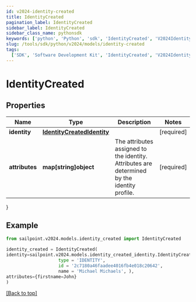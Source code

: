 ```yaml
---
id: v2024-identity-created
title: IdentityCreated
pagination_label: IdentityCreated
sidebar_label: IdentityCreated
sidebar_class_name: pythonsdk
keywords: ['python', 'Python', 'sdk', 'IdentityCreated', 'V2024IdentityCreated']
slug: /tools/sdk/python/v2024/models/identity-created
tags:
  ['SDK', 'Software Development Kit', 'IdentityCreated', 'V2024IdentityCreated']
---
```


# IdentityCreated

## Properties

| Name | Type | Description | Notes |
| --- | --- | --- | --- |
| **identity** | [**IdentityCreatedIdentity**](identity-created-identity) |  | [required] |
| **attributes** | **map[string]object** | The attributes assigned to the identity. Attributes are determined by the identity profile. | [required] |

}

## Example

```python
from sailpoint.v2024.models.identity_created import IdentityCreated

identity_created = IdentityCreated(
identity=sailpoint.v2024.models.identity_created_identity.IdentityCreated_identity(
                    type = 'IDENTITY',
                    id = '2c7180a46faadee4016fb4e018c20642',
                    name = 'Michael Michaels', ),
attributes={firstname=John}
)

```

[[Back to top]](#)
